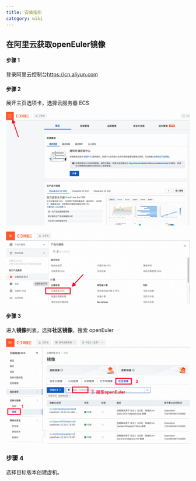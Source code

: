 ```yaml
---
title: 安装指引
category: wiki
---
```


## 在阿里云获取openEuler镜像

#### 步骤 1 

登录阿里云控制台<https://cn.aliyun.com>

#### 步骤 2 

展开主页选项卡，选择云服务器 ECS

![输入图片说明](./images/al01.jpeg)

![输入图片说明](./images/al02.jpeg)

#### 步骤 3 

进入**镜像**列表，选择**社区镜像**，搜索 openEuler

![输入图片说明](./images/al03.jpeg)

### 步骤 4 

选择目标版本创建虚机。